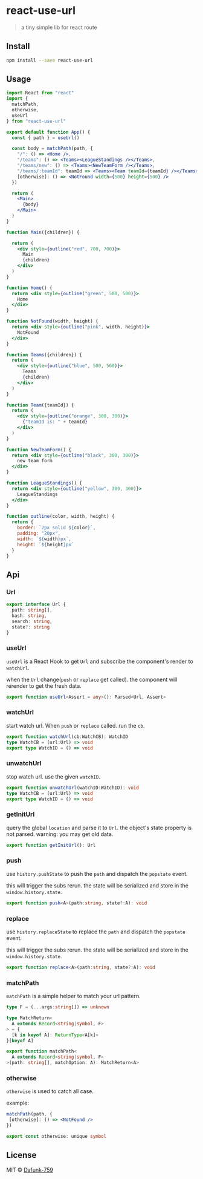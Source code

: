 # react-use-url

> a tiny simple lib for react route

## Install

```bash
npm install --save react-use-url
```

## Usage

```jsx
import React from "react"
import {
  matchPath,
  otherwise,
  useUrl
} from "react-use-url"

export default function App() {
  const { path } = useUrl()

  const body = matchPath(path, {
    "/": () => <Home />,
    "/teams": () => <Teams><LeagueStandings /></Teams>,
    "/teams/new": () => <Teams><NewTeamForm /></Teams>,
    "/teams/:teamId": teamId => <Teams><Team teamId={teamId} /></Teams>,
    [otherwise]: () => <NotFound width={500} height={500} />
  })

  return (
    <Main>
      {body}
    </Main>
  )
}

function Main({children}) {

  return (
    <div style={outline("red", 700, 700)}>
      Main
      {children}
    </div>
  )
}

function Home() {
  return <div style={outline("green", 500, 500)}>
    Home
  </div>
}

function NotFound(width, height) {
  return <div style={outline("pink", width, height)}>
    NotFound
  </div>
}

function Teams({children}) {
  return (
    <div style={outline("blue", 500, 500)}>
      Teams
      {children}
    </div>
  )
}

function Team({teamId}) {
  return (
    <div style={outline("orange", 300, 300)}>
      {"teamId is: " + teamId}
    </div>
  )
}

function NewTeamForm() {
  return <div style={outline("black", 300, 300)}>
    new team form
  </div>
}

function LeagueStandings() {
  return <div style={outline("yellow", 300, 300)}>
    LeagueStandings
  </div>
}

function outline(color, width, height) {
  return {
    border: `2px solid ${color}`, 
    padding: "20px",
    width: `${width}px`,
    height: `${height}px`
  }
}

```

## Api

### Url
```ts
export interface Url {
  path: string[],
  hash: string,
  search: string,
  state?: string
}
```

### useUrl
`useUrl` is a React Hook to get `Url` and subscribe
the component's render to `watchUrl`.
  
when the `Url` change(`push` or `replace` get called).
the component will rerender to get the fresh data.

``` ts
export function useUrl<Assert = any>(): Parsed<Url, Assert>
```

### watchUrl
start watch url. When `push` or `replace` called.
run the `cb`.

```ts
export function watchUrl(cb:WatchCB): WatchID
type WatchCB = (url:Url) => void
export type WatchID = () => void
```

### unwatchUrl
stop watch url. use the given `watchID`.

``` ts
export function unwatchUrl(watchID:WatchID): void
type WatchCB = (url:Url) => void
export type WatchID = () => void
```

### getInitUrl
query the global `location` and parse it to
`Url`.
the object's state property is not parsed.
warning: you may get old data.

```ts
export function getInitUrl(): Url
```

### push
use `history.pushState` to push the `path`
and dispatch the `popstate` event.
 
this will trigger the subs rerun.
the state will be serialized and store in the `window.history.state`.

```ts
export function push<A>(path:string, state?:A): void
```

### replace
use `history.replaceState` to replace the `path`
and dispatch the `popstate` event.

this will trigger the subs rerun.
the state will be serialized and store in the `window.history.state`.

```ts
export function replace<A>(path:string, state?:A): void
```

### matchPath
`matchPath` is a simple helper to match your 
url pattern.

```ts
type F = (...args:string[]) => unknown

type MatchReturn<
  A extends Record<string|symbol, F>
> = {
  [k in keyof A]: ReturnType<A[k]>
}[keyof A]

export function matchPath<
  A extends Record<string|symbol, F>
>(path: string[], matchOption: A): MatchReturn<A>
```

### otherwise

`otherwise` is used to catch all case.

example:
```jsx
matchPath(path, {
 [otherwise]: () => <NotFound />
})
```

```ts
export const otherwise: unique symbol
```

## License

MIT © [Dafunk-759](https://github.com/Dafunk-759)
